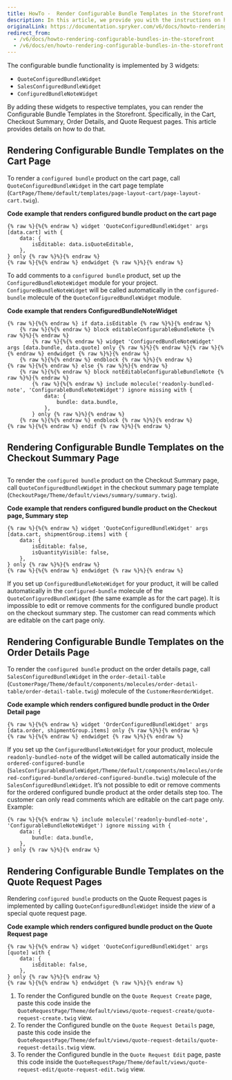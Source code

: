 ```yaml
---
title: HowTo -  Render Configurable Bundle Templates in the Storefront
description: In this article, we provide you with the instructions on how to render Configurable Bundle Templates in Spryker Storefront on the Cart, Checkout Summary, Order details, and Quote Request pages.
originalLink: https://documentation.spryker.com/v6/docs/howto-rendering-configurable-bundles-in-the-storefront
redirect_from:
  - /v6/docs/howto-rendering-configurable-bundles-in-the-storefront
  - /v6/docs/en/howto-rendering-configurable-bundles-in-the-storefront
---
```


The configurable bundle functionality is implemented by 3 widgets:

* `QuoteConfiguredBundleWidget`
* `SalesConfiguredBundleWidget`
* `ConfiguredBundleNoteWidget`

By adding these widgets to respective templates, you can render the Configurable Bundle Templates in the Storefront. Specifically, in the Cart, Checkout Summary, Order Details, and Quote Request pages. This article provides details on how to do that.

## Rendering Configurable Bundle Templates on the Cart Page
To render a `configured bundle` product on the cart page, call `QuoteConfiguredBundleWidget`  in the cart page template (`CartPage/Theme/default/templates/page-layout-cart/page-layout-cart.twig`).

**Code example that renders configured bundle product on the cart page**

```twig
{% raw %}{%{% endraw %} widget 'QuoteConfiguredBundleWidget' args [data.cart] with {
    data: {
        isEditable: data.isQuoteEditable,
    },
} only {% raw %}%}{% endraw %}
{% raw %}{%{% endraw %} endwidget {% raw %}%}{% endraw %}
```

To add comments to a `configured bundle` product, set up the `ConfiguredBundleNoteWidget` module for your project.  `ConfiguredBundleNoteWidget` will be called automatically in the `configured-bundle` molecule of the `QuoteConfiguredBundleWidget` module.

**Code example that renders ConfiguredBundleNoteWidget**

```twig
{% raw %}{%{% endraw %} if data.isEditable {% raw %}%}{% endraw %}
    {% raw %}{%{% endraw %} block editableConfigurableBundleNote {% raw %}%}{% endraw %}
        {% raw %}{%{% endraw %} widget 'ConfiguredBundleNoteWidget' args [data.bundle, data.quote] only {% raw %}%}{% endraw %}{% raw %}{%{% endraw %} endwidget {% raw %}%}{% endraw %}
    {% raw %}{%{% endraw %} endblock {% raw %}%}{% endraw %}
{% raw %}{%{% endraw %} else {% raw %}%}{% endraw %}
    {% raw %}{%{% endraw %} block notEditableConfigurableBundleNote {% raw %}%}{% endraw %}
        {% raw %}{%{% endraw %} include molecule('readonly-bundled-note', 'ConfigurableBundleNoteWidget') ignore missing with {
            data: {
                bundle: data.bundle,
            },
        } only {% raw %}%}{% endraw %}
    {% raw %}{%{% endraw %} endblock {% raw %}%}{% endraw %}
{% raw %}{%{% endraw %} endif {% raw %}%}{% endraw %}
```

## Rendering Configurable Bundle Templates on the Checkout Summary Page
## 
To render the  `configured bundle` product on the Checkout Summary page, call `QuoteConfiguredBundleWidget`  in the checkout summary page template (`CheckoutPage/Theme/default/views/summary/summary.twig`).

**Code example that renders configured bundle product on the Checkout page, Summary step**

```twig
{% raw %}{%{% endraw %} widget 'QuoteConfiguredBundleWidget' args [data.cart, shipmentGroup.items] with {
    data: {
        isEditable: false,
        isQuantityVisible: false,
    },
} only {% raw %}%}{% endraw %}
{% raw %}{%{% endraw %} endwidget {% raw %}%}{% endraw %}
```

If you set up `ConfiguredBundleNoteWidget` for your product, it will be called automatically in the `configured-bundle` molecule of the `QuoteConfiguredBundleWidget` (the same example as for the cart page). It is impossible to edit or remove comments for the configured bundle product on the checkout summary step. The customer can read comments which are editable on the cart page only.

## Rendering Configurable Bundle Templates on the Order Details Page 

To render the `configured bundle` product on the order details page, call `SalesConfiguredBundleWidget`  in the `order-detail-table` (`CustomerPage/Theme/default/components/molecules/order-detail-table/order-detail-table.twig`) molecule of the `CustomerReorderWidget`.

**Code example which renders configured bundle product in the Order Detail page**

```twig
{% raw %}{%{% endraw %} widget 'OrderConfiguredBundleWidget' args [data.order, shipmentGroup.items] only {% raw %}%}{% endraw %}
{% raw %}{%{% endraw %} endwidget {% raw %}%}{% endraw %}
```

If you set up the `ConfiguredBundleNoteWidget` for your product, molecule `readonly-bundled-note` of the widget will be called automatically inside the `ordered-configured-bundle` (`SalesConfigurableBundleWidget/Theme/default/components/molecules/ordered-configured-bundle/ordered-configured-bundle.twig`) molecule of the `SalesConfiguredBundleWidget`.
It’s not possible to edit or remove comments for the ordered configured bundle product at the order details step too. The customer can only read comments which are editable on the cart page only. Example:

```twig
{% raw %}{%{% endraw %} include molecule('readonly-bundled-note', 'ConfigurableBundleNoteWidget') ignore missing with {
    data: {
        bundle: data.bundle,
    },
} only {% raw %}%}{% endraw %}
```

## Rendering Configurable Bundle Templates on the Quote Request Pages
Rendering `configured bundle` products on the Quote Request pages is implemented by calling `QuoteConfiguredBundleWidget` inside the *view* of a special quote request page.

**Code example which renders configured bundle product on the Quote Request page**

```twig
{% raw %}{%{% endraw %} widget 'QuoteConfiguredBundleWidget' args [quote] with {
    data: {
        isEditable: false,
    },
} only {% raw %}%}{% endraw %}
{% raw %}{%{% endraw %} endwidget {% raw %}%}{% endraw %}
```

1. To render the Configured bundle on the `Quote Request Create` page, paste this code inside the `QuoteRequestPage/Theme/default/views/quote-request-create/quote-request-create.twig` view.
2. To render the Configured bundle on the `Quote Request Details` page, paste this code inside the `QuoteRequestPage/Theme/default/views/quote-request-details/quote-request-details.twig` view.
3. To render the Configured bundle in the `Quote Request Edit` page, paste this code inside the `QuoteRequestPage/Theme/default/views/quote-request-edit/quote-request-edit.twig` view.
